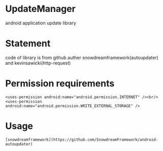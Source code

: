 # UpdateManager
android application update library
# Statement
code of library is from github auther snowdreamframework(autoupdater) and kevinsawicki(http-request)
# Permission requirements
    <uses-permission android:name="android.permission.INTERNET" /><br/>
    <uses-permission android:name="android.permission.WRITE_EXTERNAL_STORAGE" />

# Usage
    [snowdreamframework](https://github.com/SnowdreamFramework/android-autoupdater)

